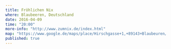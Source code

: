 ```yaml
---
title: Fröhlichen Nix  
where: Blaubeeren, Deutschland
date: 2016-04-09
time: "20:00"
more-info: "http://www.zumnix.de/index.html"
map: "https://www.google.de/maps/place/Hirschgasse+1,+89143+Blaubeuren/@48.4126328,9.7845752,9.49z/data=!4m7!1m4!3m3!1s0x47997bd9e69e83cf:0xefc6595cc86efd65!2sHirschgasse+1,+89143+Blaubeuren!3b1!3m1!1s0x47997bd9e69e83cf:0xefc6595cc86efd65"
published: true
---
```

